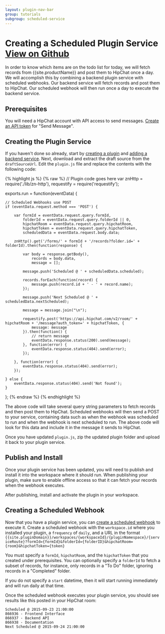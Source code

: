 ```yaml
---
layout: plugin-nav-bar
group: tutorials
subgroup: scheduled-service
---
```


<h1 id="creating-a-scheduled-plugin-service">Creating a Scheduled Plugin Service <a href="https://github.com/ZengineHQ/labs/tree/{{site.githubBranch}}/plugins/scheduled-service" target="_blank">
        <span class="btn btn-primary btn-sm">
            <i class="fa fa-github fa-lg"></i> View on Github
        </span>
    </a>
</h1>

In order to know which items are on the todo list for today, we will fetch records from {{site.productName}} and post them to HipChat once a day. We will accomplish this by combining a backend plugin service with scheduled webhooks. Our backend service will fetch records and post them to HipChat. Our scheduled webhook will then run once a day to execute the backend service.

## Prerequisites

You will need a HipChat account with API access to send messages. [Create an API token](https://www.hipchat.com/account/api) for "Send Message".

## Creating the Plugin Service

If you haven't done so already, start by [creating a plugin]({{site.baseurl}}/rest-api/resources/#!/plugins/add_plugins_Plugin_post_2) and [adding a backend service]({{site.baseurl}}/rest-api/resources/#!/plugins-plugin.id-services/add_plugins_services_Services_post_2). Next, download and extract the draft source from the `draftSourceUrl`. Edit the `plugin.js` file and replace the contents with the following code:

{% highlight js %}
{% raw %}
// Plugin code goes here
var znHttp = require('./lib/zn-http'),
	requestify = require('requestify');

exports.run = function(eventData) {

	// Scheduled Webhooks use POST
	if (eventData.request.method === 'POST') {

		var formId = eventData.request.query.formId,
			folderId = eventData.request.query.folderId || 0,
			hipchatRoom = eventData.request.query.hipchatRoom,
			hipchatToken = eventData.request.query.hipchatToken,
			scheduledData = eventData.request.body.data;

		znHttp().get('/forms/' + formId + '/records?folder.id=' + folderId).then(function(response) {

			var body = response.getBody(),
				records = body.data,
				message = [];

			message.push('Scheduled @ ' + scheduledData.scheduled);

			records.forEach(function(record) {
				message.push(record.id + ' - ' + record.name);
			});

			message.push('Next Scheduled @ ' + scheduledData.nextScheduled);

			message = message.join("\n");

			requestify.post('https://api.hipchat.com/v2/room/' + hipchatRoom + '/message?auth_token=' + hipchatToken, {
				message: message
			}).then(function() {
				// return message
				eventData.response.status(200).send(message);
			}, function(error) {
				eventData.response.status(404).send(error);
			});

		}, function(error) {
			eventData.response.status(404).send(error);
		});
		
	} else {
		eventData.response.status(404).send('Not found');
	}

};
{% endraw %}
{% endhighlight %}

The above code will take several query string parameters to fetch records and then post them to HipChat. Scheduled webhooks will then send a POST to your service, containing data such as when the webhook was scheduled to run and when the webhook is next scheduled to run. The above code will look for this data and include it in the message it sends to HipChat.

Once you have updated `plugin.js`, zip the updated plugin folder and upload it back to your plugin service.

## Publish and Install

Once your plugin service has been updated, you will need to publish and install it into the workspace where it should run. When publishing your plugin, make sure to enable offline access so that it can fetch your records when the webhook executes.

After publishing, install and activate the plugin in your workspace.

## Creating a Scheduled Webhook

Now that you have a plugin service, you can [create a scheduled webhook]({{site.baseurl}}/rest-api/resources/#!/scheduled_webhooks/add_scheduled_webhooks_ScheduledWebhook_post_2) to execute it. Create a scheduled webhook with the `workspace.id` where you installed your plugin, a `frequency` of `daily`, and a URL in the format `{{site.pluginDomain}}/workspaces/{workspaceId}/{pluginNamespace}/{serviceRoute}?formId={formId}&folderId={folderID}&hipchatRoom={room}&hipchatToken={token}`

 You must specify a `formId`, `hipchatRoom`, and the `hipchatToken` that you created under prerequisites. You can optionally specify a `folderId` to fetch a subset of records, for instance, only records in a "To Do" folder, ignoring records in a "Completed" folder.

If you do not specify a `start` datetime, then it will start running immediately and will run daily at that time.

Once the scheduled webhook executes your plugin service, you should see results like this posted in your HipChat room:

	Scheduled @ 2015-09-23 21:00:00
	866936 - Frontend Interface
	866937 - Backend API
	866938 - Documentation
	Next Scheduled @ 2015-09-24 21:00:00

